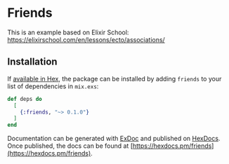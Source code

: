 # Friends

This is an example based on Elixir School: https://elixirschool.com/en/lessons/ecto/associations/



## Installation

If [available in Hex](https://hex.pm/docs/publish), the package can be installed
by adding `friends` to your list of dependencies in `mix.exs`:

```elixir
def deps do
  [
    {:friends, "~> 0.1.0"}
  ]
end
```

Documentation can be generated with [ExDoc](https://github.com/elixir-lang/ex_doc)
and published on [HexDocs](https://hexdocs.pm). Once published, the docs can
be found at [https://hexdocs.pm/friends](https://hexdocs.pm/friends).

